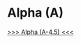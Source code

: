 # Alpha (A)

[>>> Alpha (A-4.5) <<<](https://chat.openai.com/share/b18d9500-15cb-4380-bbfe-0b73be07b5b5)
